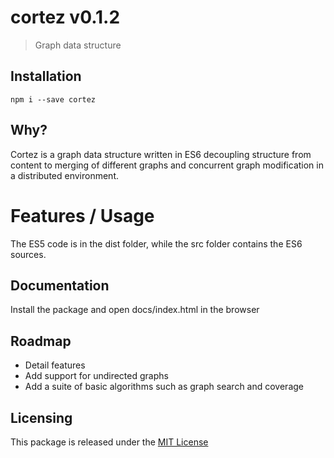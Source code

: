 # cortez v0.1.2
> Graph data structure



## Installation

	npm i --save cortez


## Why?

Cortez is a graph data structure written in ES6 decoupling structure from content to merging of different graphs and concurrent graph modification in a distributed environment.


# Features / Usage

The ES5 code is in the dist folder, while the src folder contains the ES6 sources.





## Documentation

Install the package and open docs/index.html in the browser






## Roadmap

- Detail features
- Add support for undirected graphs
- Add a suite of basic algorithms such as graph search and coverage



## Licensing

This package is released under the [MIT License](https://opensource.org/licenses/MIT)

